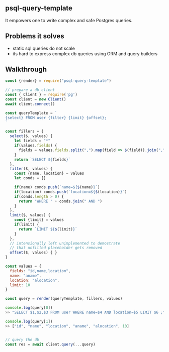 ## psql-query-template
It empowers one to write complex and safe Postgres queries.

## Problems it solves
- static sql queries do not scale
- its hard to express complex db queries using ORM and query builders

## Walkthrough
```javascript
const {render} = require("psql-query-template")

// prepare a db client
const { Client } = require('pg')
const client = new Client()
await client.connect()

const queryTemplate = `
{select} FROM user {filter} {limit} {offset};
`

const fillers = {
  select($, values) {
    let fields = "*"
    if(values.fields) {
      fields = values.fields.split(",").map(field => $(field)).join(",")
    }
    return `SELECT ${fields}`
  },
  filter($, values) {
    const {name, location} = values
    let conds = []

    if(name) conds.push(`name=${$(name)}`)
    if(location) conds.push(`location=${$(location)}`)
    if(conds.length > 0) {
      return "WHERE " + conds.join(" AND ")
    }
  },
  limit($, values) {
    const {limit} = values
    if(limit) {
      return `LIMIT ${$(limit)}`
    }
  },
  // intensionally left unimplemented to demostrate
  // that unfilled placeholder gets removed
  offset($, values) { }
}

const values = {
  fields: "id,name,location",
  name: "aname",
  location: "alocation",
  limit: 10
}

const query = render(queryTemplate, fillers, values)

console.log(query[0])
>> "SELECT $1,$2,$3 FROM user WHERE name=$4 AND location=$5 LIMIT $6 ;"

console.log(query[1])
>> ["id", "name", "location", "aname", "alocation", 10]


// query the db
const res = await client.query(...query)

```
